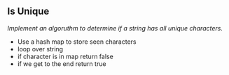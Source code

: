 ## Is Unique

*Implement an algoruthm to determine if a string has all unique characters.*

- Use a hash map to store seen characters
- loop over string
- if character is in map return false
- if we get to the end return true


 

